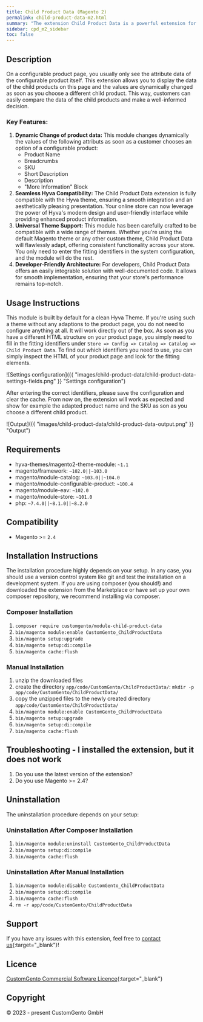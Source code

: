 ```yaml
---
title: Child Product Data (Magento 2)
permalink: child-product-data-m2.html
summary: "The extension Child Product Data is a powerful extension for Magento, designed to enhance the user experience and provide customers with detailed information about products. With this module installed, customers can directly access the data of child products associated to a configurable product."
sidebar: cpd_m2_sidebar
toc: false
---
```


## Description

On a configurable product page, you usually only see the attribute data of the configurable product itself. This extension allows you to display the data of the child products on this page and the values are dynamically changed as soon as you choose a different child product. This way, customers can easily compare the data of the child products and make a well-informed decision.

### Key Features:

1. **Dynamic Change of product data:** This module changes dynamically the values of the following attributs as soon as a customer chooses an option of a configurable product:
   - Product Name
   - Breadcrumbs
   - SKU
   - Short Description
   - Description
   - "More Information" Block
2. **Seamless Hyva Compatibility:** The Child Product Data extension is fully compatible with the Hyva theme, ensuring a smooth integration and an aesthetically pleasing presentation. Your online store can now leverage the power of Hyva's modern design and user-friendly interface while providing enhanced product information.
3. **Universal Theme Support:** This module has been carefully crafted to be compatible with a wide range of themes. Whether you're using the default Magento theme or any other custom theme, Child Product Data will flawlessly adapt, offering consistent functionality across your store. You only need to enter the fitting identifiers in the system configuration, and the module will do the rest.
4. **Developer-Friendly Architecture:** For developers, Child Product Data offers an easily integrable solution with well-documented code. It allows for smooth implementation, ensuring that your store's performance remains top-notch.

## Usage Instructions
This module is built by default for a clean Hyva Theme. 
If you're using such a theme without any adaptions to the product page, you do not need to configure anything at all. 
It will work directly out of the box. 
As soon as you have a different HTML structure on your product page, you simply need to fill in the fitting identifiers under `Store => Config => Catalog => Catalog => Child Product Data`.
To find out which identifiers you need to use, you can simply inspect the HTML of your product page and look for the fitting elements.

![Settings configuration]({{ "images/child-product-data/child-product-data-settings-fields.png" }} "Settings configuration")

After entering the correct identifiers, please save the configuration and clear the cache. From now on, the extension will work as expected and show for example the adapted product name and the SKU as son as you choose a different child product.

![Output]({{ "images/child-product-data/child-product-data-output.png" }} "Output")

## Requirements
- hyva-themes/magento2-theme-module: `~1.1`
- magento/framework: `~102.0||~103.0`
- magento/module-catalog: `~103.0||~104.0`
- magento/module-configurable-product: `~100.4`
- magento/module-eav: `~102.0`
- magento/module-store: `~101.0`
- php: `~7.4.0||~8.1.0||~8.2.0`

## Compatibility
- Magento >= `2.4`

## Installation Instructions
The installation procedure highly depends on your setup. In any case, you should use a version control system like git and test the installation on a development system.
If you are using composer (you should!) and downloaded the extension from the Marketplace or have set up your own composer repository, we recommend installing via composer.

### Composer Installation
1. `composer require customgento/module-child-product-data`
2. `bin/magento module:enable CustomGento_ChildProductData`
3. `bin/magento setup:upgrade`
4. `bin/magento setup:di:compile`
5. `bin/magento cache:flush`

### Manual Installation
1. unzip the downloaded files
2. create the directory `app/code/CustomGento/ChildProductData/`: `mkdir -p app/code/CustomGento/ChildProductData/`
3. copy the unzipped files to the newly created directory `app/code/CustomGento/ChildProductData/`
4. `bin/magento module:enable CustomGento_ChildProductData`
5. `bin/magento setup:upgrade`
6. `bin/magento setup:di:compile`
7. `bin/magento cache:flush`

## Troubleshooting - I installed the extension, but it does not work
1. Do you use the latest version of the extension?
2. Do you use Magento >= 2.4?

## Uninstallation
The uninstallation procedure depends on your setup:

### Uninstallation After Composer Installation
1. `bin/magento module:uninstall CustomGento_ChildProductData`
2. `bin/magento setup:di:compile`
3. `bin/magento cache:flush`

### Uninstallation After Manual Installation
1. `bin/magento module:disable CustomGento_ChildProductData`
2. `bin/magento setup:di:compile`
3. `bin/magento cache:flush`
4. `rm -r app/code/CustomGento/ChildProductData`

## Support
If you have any issues with this extension, feel free to [contact us](https://www.customgento.com/){:target="_blank"}!

## Licence
[CustomGento Commercial Software Licence](https://www.customgento.com/license){:target="_blank"}

## Copyright
&copy; 2023 - present CustomGento GmbH

